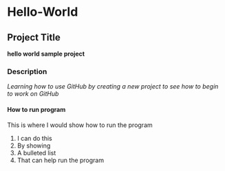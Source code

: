 # Hello-World

## Project Title 
**hello world sample project**

### Description
*Learning how to use GitHub by creating a new project to see how to begin to work on GitHub*

#### How to run program 
This is where I would show how to run the program 
1. I can do this 
2. By showing 
3. A bulleted list 
4. That can help run the program 
